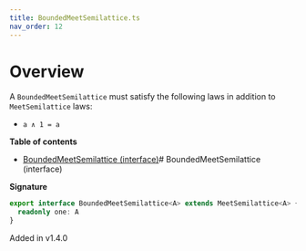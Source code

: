 ```yaml
---
title: BoundedMeetSemilattice.ts
nav_order: 12
---
```


# Overview

A `BoundedMeetSemilattice` must satisfy the following laws in addition to `MeetSemilattice` laws:

- `a ∧ 1 = a`

**Table of contents**

- [BoundedMeetSemilattice (interface)](#boundedmeetsemilattice-interface)# BoundedMeetSemilattice (interface)

**Signature**

```ts
export interface BoundedMeetSemilattice<A> extends MeetSemilattice<A> {
  readonly one: A
}
```

Added in v1.4.0
